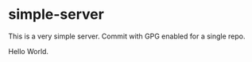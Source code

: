 # simple-server

This is a very simple server. Commit with GPG enabled for a single repo.

Hello World.
